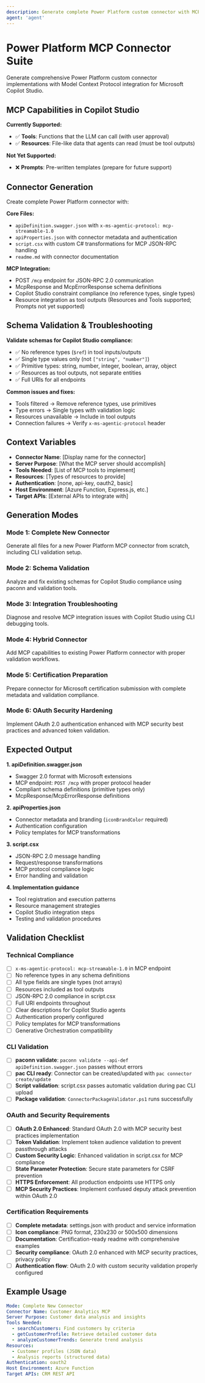 ```yaml
---
description: Generate complete Power Platform custom connector with MCP integration for Copilot Studio - includes schema generation, troubleshooting, and validation
agent: 'agent'
---
```


# Power Platform MCP Connector Suite

Generate comprehensive Power Platform custom connector implementations with Model Context Protocol integration for Microsoft Copilot Studio.

## MCP Capabilities in Copilot Studio

**Currently Supported:**
- ✅ **Tools**: Functions that the LLM can call (with user approval)
- ✅ **Resources**: File-like data that agents can read (must be tool outputs)

**Not Yet Supported:**
- ❌ **Prompts**: Pre-written templates (prepare for future support)

## Connector Generation

Create complete Power Platform connector with:

**Core Files:**
- `apiDefinition.swagger.json` with `x-ms-agentic-protocol: mcp-streamable-1.0`
- `apiProperties.json` with connector metadata and authentication
- `script.csx` with custom C# transformations for MCP JSON-RPC handling
- `readme.md` with connector documentation

**MCP Integration:**
- POST `/mcp` endpoint for JSON-RPC 2.0 communication
- McpResponse and McpErrorResponse schema definitions
- Copilot Studio constraint compliance (no reference types, single types)
- Resource integration as tool outputs (Resources and Tools supported; Prompts not yet supported)

## Schema Validation & Troubleshooting

**Validate schemas for Copilot Studio compliance:**
- ✅ No reference types (`$ref`) in tool inputs/outputs
- ✅ Single type values only (not `["string", "number"]`)
- ✅ Primitive types: string, number, integer, boolean, array, object
- ✅ Resources as tool outputs, not separate entities
- ✅ Full URIs for all endpoints

**Common issues and fixes:**
- Tools filtered → Remove reference types, use primitives
- Type errors → Single types with validation logic
- Resources unavailable → Include in tool outputs
- Connection failures → Verify `x-ms-agentic-protocol` header

## Context Variables

- **Connector Name**: [Display name for the connector]
- **Server Purpose**: [What the MCP server should accomplish]
- **Tools Needed**: [List of MCP tools to implement]
- **Resources**: [Types of resources to provide]
- **Authentication**: [none, api-key, oauth2, basic]
- **Host Environment**: [Azure Function, Express.js, etc.]
- **Target APIs**: [External APIs to integrate with]

## Generation Modes

### Mode 1: Complete New Connector
Generate all files for a new Power Platform MCP connector from scratch, including CLI validation setup.

### Mode 2: Schema Validation
Analyze and fix existing schemas for Copilot Studio compliance using paconn and validation tools.

### Mode 3: Integration Troubleshooting
Diagnose and resolve MCP integration issues with Copilot Studio using CLI debugging tools.

### Mode 4: Hybrid Connector
Add MCP capabilities to existing Power Platform connector with proper validation workflows.

### Mode 5: Certification Preparation
Prepare connector for Microsoft certification submission with complete metadata and validation compliance.

### Mode 6: OAuth Security Hardening
Implement OAuth 2.0 authentication enhanced with MCP security best practices and advanced token validation.

## Expected Output

**1. apiDefinition.swagger.json**
- Swagger 2.0 format with Microsoft extensions
- MCP endpoint: `POST /mcp` with proper protocol header
- Compliant schema definitions (primitive types only)
- McpResponse/McpErrorResponse definitions

**2. apiProperties.json**
- Connector metadata and branding (`iconBrandColor` required)
- Authentication configuration
- Policy templates for MCP transformations

**3. script.csx**
- JSON-RPC 2.0 message handling
- Request/response transformations
- MCP protocol compliance logic
- Error handling and validation

**4. Implementation guidance**
- Tool registration and execution patterns
- Resource management strategies
- Copilot Studio integration steps
- Testing and validation procedures

## Validation Checklist

### Technical Compliance
- [ ] `x-ms-agentic-protocol: mcp-streamable-1.0` in MCP endpoint
- [ ] No reference types in any schema definitions
- [ ] All type fields are single types (not arrays)
- [ ] Resources included as tool outputs
- [ ] JSON-RPC 2.0 compliance in script.csx
- [ ] Full URI endpoints throughout
- [ ] Clear descriptions for Copilot Studio agents
- [ ] Authentication properly configured
- [ ] Policy templates for MCP transformations
- [ ] Generative Orchestration compatibility

### CLI Validation
- [ ] **paconn validate**: `paconn validate --api-def apiDefinition.swagger.json` passes without errors
- [ ] **pac CLI ready**: Connector can be created/updated with `pac connector create/update`
- [ ] **Script validation**: script.csx passes automatic validation during pac CLI upload
- [ ] **Package validation**: `ConnectorPackageValidator.ps1` runs successfully

### OAuth and Security Requirements
- [ ] **OAuth 2.0 Enhanced**: Standard OAuth 2.0 with MCP security best practices implementation
- [ ] **Token Validation**: Implement token audience validation to prevent passthrough attacks
- [ ] **Custom Security Logic**: Enhanced validation in script.csx for MCP compliance
- [ ] **State Parameter Protection**: Secure state parameters for CSRF prevention
- [ ] **HTTPS Enforcement**: All production endpoints use HTTPS only
- [ ] **MCP Security Practices**: Implement confused deputy attack prevention within OAuth 2.0

### Certification Requirements
- [ ] **Complete metadata**: settings.json with product and service information
- [ ] **Icon compliance**: PNG format, 230x230 or 500x500 dimensions
- [ ] **Documentation**: Certification-ready readme with comprehensive examples
- [ ] **Security compliance**: OAuth 2.0 enhanced with MCP security practices, privacy policy
- [ ] **Authentication flow**: OAuth 2.0 with custom security validation properly configured

## Example Usage

```yaml
Mode: Complete New Connector
Connector Name: Customer Analytics MCP
Server Purpose: Customer data analysis and insights
Tools Needed:
  - searchCustomers: Find customers by criteria
  - getCustomerProfile: Retrieve detailed customer data
  - analyzeCustomerTrends: Generate trend analysis
Resources:
  - Customer profiles (JSON data)
  - Analysis reports (structured data)
Authentication: oauth2
Host Environment: Azure Function
Target APIs: CRM REST API
```
